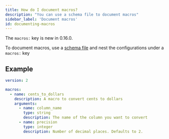 ```yaml
---
title: How do I document macros?
description: "You can use a schema file to document macros"
sidebar_label: 'Document macros'
id: documenting-macros
---
```


<Changelog>The `macros:` key is new in 0.16.0.</Changelog>

To document macros, use a [schema file](macro-properties) and nest the configurations under a `macros:` key

## Example

<File name='models/schema.yml'>

```yml
version: 2

macros:
  - name: cents_to_dollars
    description: A macro to convert cents to dollars
    arguments:
      - name: column_name
        type: string
        description: The name of the column you want to convert
      - name: precision
        type: integer
        description: Number of decimal places. Defaults to 2.
```

</File>
